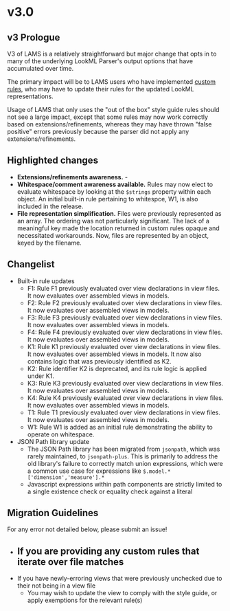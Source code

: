 
# v3.0

## v3 Prologue

V3 of LAMS is a relatively straightforward but major change that opts in to many of the underlying LookML Parser's output options that have accumulated over time.

The primary impact will be to LAMS users who have implemented [custom rules](https://looker-open-source.github.io/look-at-me-sideways/customizing-lams), who may have to update their rules for the updated LookML representations.

Usage of LAMS that only uses the "out of the box" style guide rules should not see a large impact, except that some rules may now work correctly based on extensions/refinements, whereas they may have thrown "false positive" errors previously because the parser did not apply any extensions/refinements.

## Highlighted changes

- **Extensions/refinements awareness.** - 
- **Whitespace/comment awareness available.** Rules may now elect to evaluate whitespace by looking at the `$strings` property within each object. An initial built-in rule pertaining to whitespce, W1, is also included in the release.
- **File representation simplification.** Files were previously represented as an array. The ordering was not particularly significant. The lack of a meaningful key made the location returned in custom rules opaque and necessitated workarounds. Now, files are represented by an object, keyed by the filename.

## Changelist

- Built-in rule updates
	- F1: Rule F1 previously evaluated over view declarations in view files. It now evaluates over assembled views in models.
	- F2: Rule F2 previously evaluated over view declarations in view files. It now evaluates over assembled views in models.
	- F3: Rule F3 previously evaluated over view declarations in view files. It now evaluates over assembled views in models.
	- F4: Rule F4 previously evaluated over view declarations in view files. It now evaluates over assembled views in models.
	- K1: Rule K1 previously evaluated over view declarations in view files. It now evaluates over assembled views in models. It now also contains logic that was previously identified as K2.
	- K2: Rule identifier K2 is deprecated, and its rule logic is applied under K1.
	- K3: Rule K3 previously evaluated over view declarations in view files. It now evaluates over assembled views in models.
	- K4: Rule K4 previously evaluated over view declarations in view files. It now evaluates over assembled views in models.
	- T1: Rule T1 previously evaluated over view declarations in view files. It now evaluates over assembled views in models.
	- W1: Rule W1 is added as an initial rule demonstrating the ability to operate on whitespace.
- JSON Path library update
	- The JSON Path library has been migrated from `jsonpath`, which was rarely maintained, to `jsonpath-plus`. This is primarily to address the old library's failure to correctly match union expressions, which were a common use case for expressions like `$.model.*['dimension','measure'].*`
	- Javascript expressions within path components are strictly limited to a single existence check or equality check against a literal


## Migration Guidelines

For any error not detailed below, please submit an issue!

- If you are providing any custom rules that iterate over file matches
	- 
- If you have newly-erroring views that were previously unchecked due to their not being in a view file
	- You may wish to update the view to comply with the style guide, or apply exemptions for the relevant rule(s)
